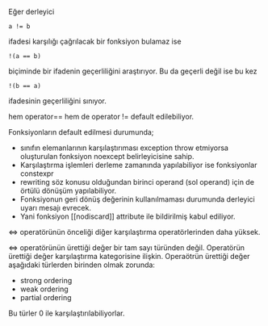 Eğer derleyici 
```
a != b
```
 
ifadesi karşılığı çağrılacak bir fonksiyon bulamaz ise

```
!(a == b)
```

biçiminde bir ifadenin geçerliliğini araştırıyor. Bu da geçerli değil ise bu kez

```
!(b == a) 
```

ifadesinin geçerliliğini sınıyor.

hem operator== hem de operator != default edilebiliyor.

Fonksiyonların default edilmesi durumunda;

* sınıfın elemanlarının karşılaştırıması exception throw etmiyorsa oluşturulan fonksiyon noexcept belirleyicisine sahip.
* Karşılaştırma işlemleri derleme zamanında yapılabiliyor ise fonksiyonlar constexpr
* rewriting söz konusu olduğundan birinci operand (sol operand) için de örtülü dönüşüm yapılabiliyor.
* Fonksiyonun geri dönüş değerinin kullanılmaması durumunda derleyici uyarı mesajı evrecek.
* Yani fonksiyon [[nodiscard]] attribute ile bildirilmiş kabul ediliyor.

<=> operatörünün önceliği diğer karşılaştırma operatörlerinden daha yüksek.

<=> operatörünün ürettiği değer bir tam sayı türünden değil.
Operatörün ürettiği değer karşılaştırma kategorisine ilişkin. Operaötrün ürettiği değer aşağıdaki türlerden birinden olmak zorunda:
* strong ordering
* weak ordering
* partial ordering

Bu türler 0 ile karşılaştırılabiliyorlar.
